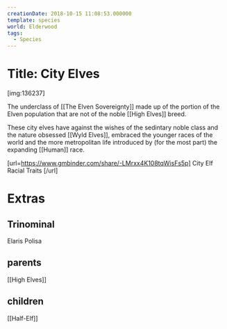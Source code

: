 ```yaml
---
creationDate: 2018-10-15 11:08:53.000000
template: species
world: Elderwood
tags:
  - Species
---
```



# Title: City Elves

[img:136237]

The underclass of [[The Elven Sovereignty]] made up of the portion of the Elven population that are not of the noble [[High Elves]] breed.

These city elves have against the wishes of the sedintary noble class and the nature obsessed [[Wyld Elves]], embraced the younger races of the world and the more metropolitan life introduced by (for the most part) the expanding [[Human]] race.

[url=https://www.gmbinder.com/share/-LMrxx4K108tqWisFs5p] City Elf Racial Traits [/url]

# Extras


## Trinominal

Elaris Polisa

## parents

[[High Elves]]


## children

[[Half-Elf]]

